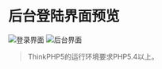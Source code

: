 后台登陆界面预览
===============
![登录界面](http://git.oschina.net/uploads/images/2017/0328/112350_1559e31d_555541.jpeg "登录界面")
![后台界面](https://git.oschina.net/uploads/images/2017/0414/164346_5e7fc4b7_555541.png "后台界面")
> ThinkPHP5的运行环境要求PHP5.4以上。